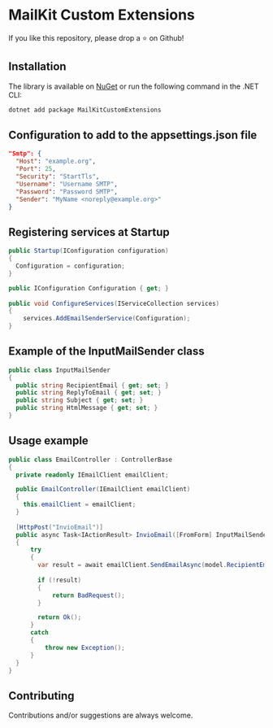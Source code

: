 # MailKit Custom Extensions

If you like this repository, please drop a :star: on Github!


## Installation

The library is available on [NuGet](https://www.nuget.org/packages/MailKitCustomExtensions) or run the following command in the .NET CLI:

```bash
dotnet add package MailKitCustomExtensions
```


## Configuration to add to the appsettings.json file

```json
"Smtp": {
  "Host": "example.org",
  "Port": 25,
  "Security": "StartTls",
  "Username": "Username SMTP",
  "Password": "Password SMTP",
  "Sender": "MyName <noreply@example.org>"
}
```


## Registering services at Startup

```csharp
public Startup(IConfiguration configuration)
{
  Configuration = configuration;
}

public IConfiguration Configuration { get; }
	
public void ConfigureServices(IServiceCollection services)
{
    services.AddEmailSenderService(Configuration);
}
```


## Example of the InputMailSender class
```csharp
public class InputMailSender
{
  public string RecipientEmail { get; set; }
  public string ReplyToEmail { get; set; }
  public string Subject { get; set; }
  public string HtmlMessage { get; set; }
}
```


## Usage example
```csharp
public class EmailController : ControllerBase
{
  private readonly IEmailClient emailClient;

  public EmailController(IEmailClient emailClient)
  {
    this.emailClient = emailClient;
  }
  
  [HttpPost("InvioEmail")]
  public async Task<IActionResult> InvioEmail([FromForm] InputMailSender model)
  {
      try
      {
        var result = await emailClient.SendEmailAsync(model.RecipientEmail, model.ReplyToEmail, model.Subject, model.HtmlMessage);
        
        if (!result)
        {
            return BadRequest();
        }

        return Ok();
      }
      catch
      {
          throw new Exception();
      }
  }
}
```


## Contributing

Contributions and/or suggestions are always welcome.
